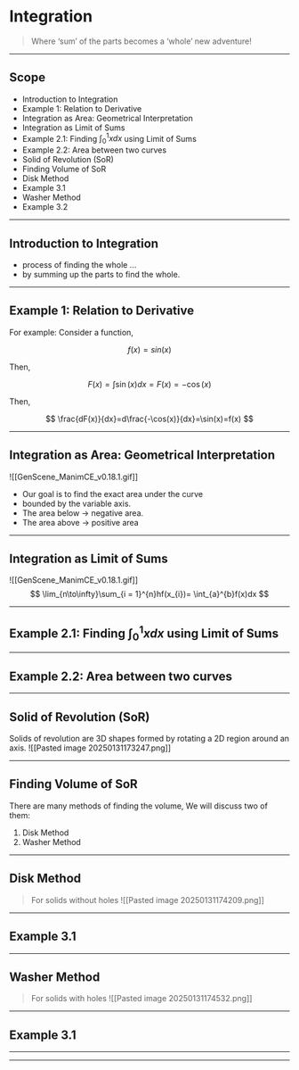 # Integration

> Where ‘sum’ of the parts becomes a ‘whole’ new adventure!

---
## Scope
+ Introduction to Integration
+ Example 1: Relation to Derivative
+ Integration as Area: Geometrical Interpretation
+ Integration as Limit of Sums
+ Example 2.1: Finding $\int_{0}^{1} xdx$  using Limit of Sums
+ Example 2.2: Area between two curves
+ Solid of Revolution (SoR)
+ Finding Volume of SoR
+ Disk Method
+ Example 3.1
+ Washer Method
+ Example 3.2

---
## Introduction to Integration

+ process of finding the whole ...
+ by summing up the parts to find the whole.

---
## Example 1: Relation to Derivative

For example:
Consider a function,

$$f(x)=sin(x)$$

Then,

$$
F(x)=\int \sin(x)dx = F(x)=-\cos(x)
$$

Then,

$$
\frac{dF(x)}{dx}=d\frac{-\cos(x)}{dx}=\sin(x)=f(x)
$$

---

## Integration as Area: Geometrical Interpretation
![[GenScene_ManimCE_v0.18.1.gif]]
+ Our goal is to find the exact area under the curve
+ bounded by the variable axis.
+ The area below -> negative area.
+ The area above -> positive area
---
## Integration as Limit of Sums
![[GenScene_ManimCE_v0.18.1.gif]]
$$
\lim_{n\to\infty}\sum_{i = 1}^{n}hf(x_{i})=
\int_{a}^{b}f(x)dx
$$

---
## Example 2.1: Finding $\int_{0}^{1} xdx$  using Limit of Sums

---
## Example 2.2: Area between two curves

---

## Solid of Revolution (SoR)
Solids of revolution are 3D shapes formed by rotating a 2D region around an axis.
![[Pasted image 20250131173247.png]]

---
## Finding Volume of SoR
There are many methods of finding the volume,
We will discuss two of them: 
1. Disk Method
2. Washer Method

---
## Disk Method
> For solids without holes
![[Pasted image 20250131174209.png]]

---
## Example 3.1

---
## Washer Method
> For solids with holes
![[Pasted image 20250131174532.png]]

---
## Example 3.1

---

---